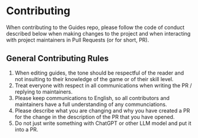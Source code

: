 # Contributing

When contributing to the Guides repo, please follow the code of conduct described below when making changes to the project and when interacting with project maintainers in Pull Requests (or for short, PR).

## General Contributing Rules

1. When editing guides, the tone should be respectful of the reader and not insulting to their knowledge of the game or of their skill level.
2. Treat everyone with respect in all communications when writing the PR / replying to maintainers.
3. Please keep communications to English, so all contributors and maintainers have a full understanding of any communciations.
4. Please describe what you are changing and why you have created a PR for the change in the description of the PR that you have opened.
5. Do not just write something with ChatGPT or other LLM model and put it into a PR.
